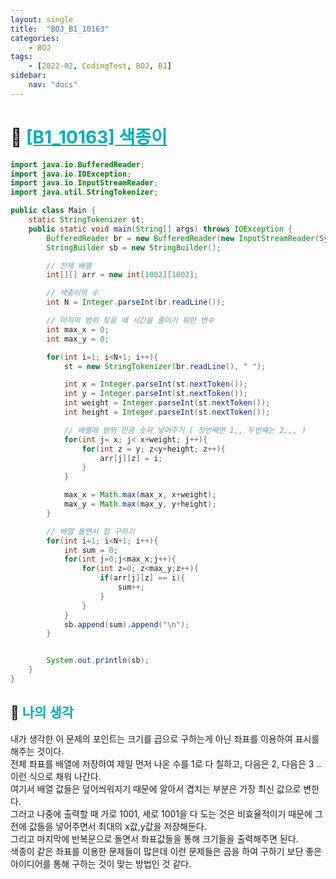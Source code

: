 ```yaml
---
layout: single
title:  "BOJ_B1_10163"
categories: 
    - BOJ
tags: 
    - [2022-02, CodingTest, BOJ, B1]
sidebar:
    nav: "docs"
---
```


# 📁 <b><a style="color:#00adb5" href="https://www.acmicpc.net/problem/10163" target=_blank>[B1_10163] 색종이</a></b>

```java
import java.io.BufferedReader;
import java.io.IOException;
import java.io.InputStreamReader;
import java.util.StringTokenizer;

public class Main {
    static StringTokenizer st;
    public static void main(String[] args) throws IOException {
        BufferedReader br = new BufferedReader(new InputStreamReader(System.in));
        StringBuilder sb = new StringBuilder();

        // 전체 배열
        int[][] arr = new int[1002][1002];

        // 색종이의 수
        int N = Integer.parseInt(br.readLine());

        // 마지막 범위 찾을 때 시간을 줄이기 위한 변수
        int max_x = 0;
        int max_y = 0;

        for(int i=1; i<N+1; i++){
            st = new StringTokenizer(br.readLine(), " ");

            int x = Integer.parseInt(st.nextToken());
            int y = Integer.parseInt(st.nextToken());
            int weight = Integer.parseInt(st.nextToken());
            int height = Integer.parseInt(st.nextToken());

            // 배열에 범위 만큼 숫자 넣어주기 ( 첫번째면 1,, 두번째는 2,,, )
            for(int j= x; j< x+weight; j++){
                for(int z = y; z<y+height; z++){
                    arr[j][z] = i;
                }
            }

            max_x = Math.max(max_x, x+weight);
            max_y = Math.max(max_y, y+height);
        }

        // 배열 돌면서 합 구하기
        for(int i=1; i<N+1; i++){
            int sum = 0;
            for(int j=0;j<max_x;j++){
                for(int z=0; z<max_y;z++){
                    if(arr[j][z] == i){
                        sum++;
                    }
                }
            }
            sb.append(sum).append("\n");
        }


        System.out.println(sb);
    }
}
```


## 🤔 <b><a style="color:#00adb5">나의 생각</a></b>
내가 생각한 이 문제의 포인트는 크기를 곱으로 구하는게 아닌 좌표를 이용하여 표시를 해주는 것이다.<br>
전체 좌표를 배열에 저장하여 제일 먼저 나온 수를 1로 다 칠하고, 다음은 2, 다음은 3 .. 이런 식으로 채워 나간다.<br>
여기서 배열 값들은 덮어씌워지기 때문에 알아서 겹치는 부분은 가장 최신 값으로 변한다.<br>
그러고 나중에 출력할 때 가로 1001, 세로 1001을 다 도는 것은 비효율적이기 때문에 그전에 값들을 넣어주면서 최대의 x값,y값을 저장해둔다.<br>
그리고 마지막에 반복문으로 돌면서 좌표값들을 통해 크기들을 출력해주면 된다.<br>
색종이 같은 좌표를 이용한 문제들이 많은데 이런 문제들은 곱을 하여 구하기 보단 좋은 아이디어를 통해 구하는 것이 맞는 방법인 것 같다.
